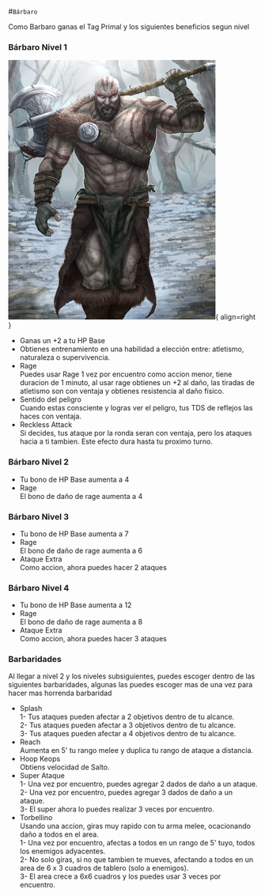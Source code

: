 #`Bárbaro`

Como Barbaro ganas el Tag Primal y los siguientes beneficios segun nivel
### Bárbaro Nivel 1
![Se fueron las imagenes :(](src/barbaro.jpg){ align=right } 

* Ganas un +2 a tu HP Base
* Obtienes entrenamiento en una habilidad a elección entre: atletismo, naturaleza o supervivencia.
* Rage  
Puedes usar Rage 1 vez por encuentro como accion menor, tiene duracion de 1 minuto, al usar rage obtienes un +2 al daño, las tiradas de atletismo son con ventaja y obtienes resistencia al daño físico.
* Sentido del peligro  
Cuando estas consciente y logras ver el peligro, tus TDS de reflejos las haces con ventaja.
* Reckless Attack  
Si decides, tus ataque por la ronda seran con ventaja, pero los ataques hacia a ti tambien. Este efecto dura hasta tu proximo turno.

### Bárbaro Nivel 2
* Tu bono de HP Base aumenta a 4
* Rage  
El bono de daño de rage aumenta a 4
### Bárbaro Nivel 3
* Tu bono de HP Base aumenta a 7  
* Rage  
El bono de daño de rage aumenta a 6
* Ataque Extra  
Como accion, ahora puedes hacer 2 ataques
### Bárbaro Nivel 4
* Tu bono de HP Base aumenta a 12
* Rage  
El bono de daño de rage aumenta a 8 
* Ataque Extra  
Como accion, ahora puedes hacer 3 ataques  
### Barbaridades  
Al llegar a nivel 2 y los niveles subsiguientes, puedes escoger dentro de las siguientes barbaridades, algunas las puedes escoger mas de una vez para hacer mas horrenda barbaridad 

* Splash  
1- Tus ataques pueden afectar a 2 objetivos dentro de tu alcance.  
2- Tus ataques pueden afectar a 3 objetivos dentro de tu alcance.  
3- Tus ataques pueden afectar a 4 objetivos dentro de tu alcance.  
* Reach  
Aumenta en 5' tu rango melee y duplica tu rango de ataque a distancia.  
* Hoop Keops  
Obtiens velocidad de Salto.
* Super Ataque  
1- Una vez por encuentro, puedes agregar 2 dados de daño a un ataque.  
2- Una vez por encuentro, puedes agregar 3 dados de daño a un ataque.  
3- El super ahora lo puedes realizar 3 veces por encuentro.
* Torbellino  
Usando una accion, giras muy rapido con tu arma melee, ocacionando daño a todos en el area.  
1- Una vez por encuentro, afectas a todos en un rango de 5' tuyo, todos los enemigos adyacentes.  
2- No solo giras, si no que tambien te mueves, afectando a todos en un area de  6 x 3 cuadros de tablero (solo a enemigos).  
3- El area crece a 6x6 cuadros y los puedes usar 3 veces por encuentro.
